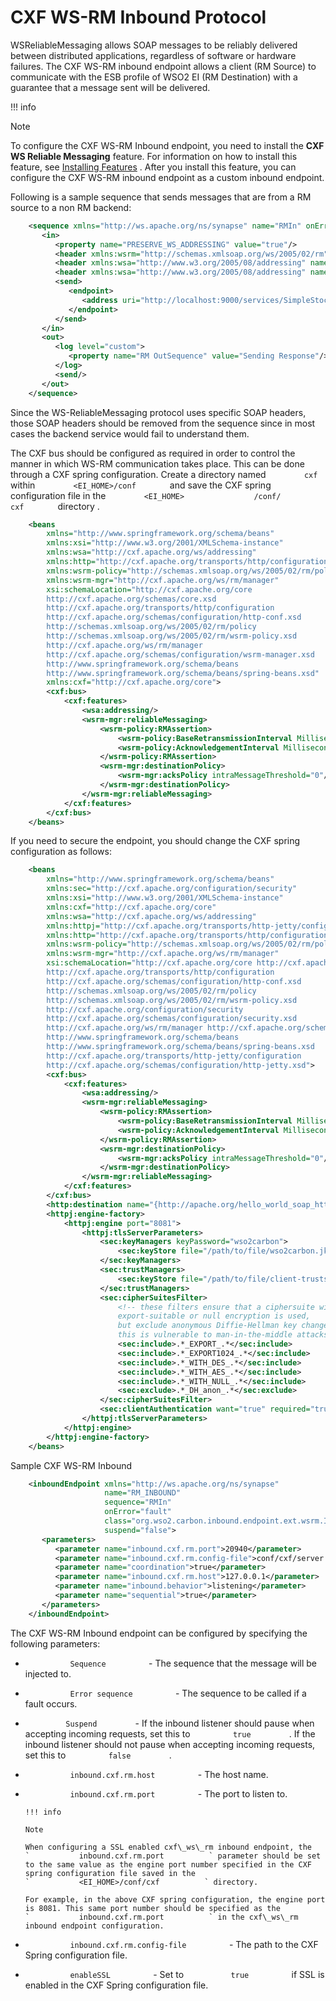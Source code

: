 # CXF WS-RM Inbound Protocol

WS­ReliableMessaging allows SOAP messages to be reliably delivered
between distributed applications, regardless of software or hardware
failures. The CXF WS­-RM inbound endpoint allows a client (RM Source) to
communicate with the ESB profile of WSO2 EI (RM Destination) with a
guarantee that a message sent will be delivered.

!!! info

Note

To configure the CXF WS-RM Inbound endpoint, you need to install the
**CXF WS Reliable Messaging** feature. For information on how to install
this feature, see [Installing
Features](https://docs.wso2.com/display/EI500/Installing+Features) .
After you install this feature, you can configure the CXF WS-RM inbound
endpoint as a custom inbound endpoint.


Following is a sample sequence that sends messages that are from a RM
source to a non RM backend:

``` xml
    <sequence xmlns="http://ws.apache.org/ns/synapse" name="RMIn" onError="fault">
       <in>
          <property name="PRESERVE_WS_ADDRESSING" value="true"/>
          <header xmlns:wsrm="http://schemas.xmlsoap.org/ws/2005/02/rm" name="wsrm:Sequence" action="remove"/>
          <header xmlns:wsa="http://www.w3.org/2005/08/addressing" name="wsa:To" action="remove"/>
          <header xmlns:wsa="http://www.w3.org/2005/08/addressing" name="wsa:FaultTo" action="remove"/>
          <send>
             <endpoint>
                <address uri="http://localhost:9000/services/SimpleStockQuoteService"/>
             </endpoint>
          </send>
       </in>
       <out>
          <log level="custom">
             <property name="RM OutSequence" value="Sending Response"/>
          </log>
          <send/>
       </out>
    </sequence>
```

Since the WS-ReliableMessaging protocol uses specific SOAP headers,
those SOAP headers should be removed from the sequence since in most
cases the backend service would fail to understand them.

The CXF bus should be configured as required in order to control the
manner in which WS-RM communication takes place. This can be done
through a CXF spring configuration. Create a directory named
`         cxf        ` within `         <EI_HOME>/conf        ` and save
the CXF spring configuration file in the `         <EI_HOME>        `
`         /conf/        ` `         cxf        ` directory .

``` xml
    <beans
        xmlns="http://www.springframework.org/schema/beans"
        xmlns:xsi="http://www.w3.org/2001/XMLSchema-instance"
        xmlns:wsa="http://cxf.apache.org/ws/addressing"
        xmlns:http="http://cxf.apache.org/transports/http/configuration"
        xmlns:wsrm-policy="http://schemas.xmlsoap.org/ws/2005/02/rm/policy"
        xmlns:wsrm-mgr="http://cxf.apache.org/ws/rm/manager" 
        xsi:schemaLocation="http://cxf.apache.org/core 
        http://cxf.apache.org/schemas/core.xsd        
        http://cxf.apache.org/transports/http/configuration 
        http://cxf.apache.org/schemas/configuration/http-conf.xsd        
        http://schemas.xmlsoap.org/ws/2005/02/rm/policy 
        http://schemas.xmlsoap.org/ws/2005/02/rm/wsrm-policy.xsd        
        http://cxf.apache.org/ws/rm/manager 
        http://cxf.apache.org/schemas/configuration/wsrm-manager.xsd        
        http://www.springframework.org/schema/beans 
        http://www.springframework.org/schema/beans/spring-beans.xsd"
        xmlns:cxf="http://cxf.apache.org/core">
        <cxf:bus>
            <cxf:features>
                <wsa:addressing/>
                <wsrm-mgr:reliableMessaging>
                    <wsrm-policy:RMAssertion>
                        <wsrm-policy:BaseRetransmissionInterval Milliseconds="4000"/>
                        <wsrm-policy:AcknowledgementInterval Milliseconds="2000"/>
                    </wsrm-policy:RMAssertion>
                    <wsrm-mgr:destinationPolicy>
                        <wsrm-mgr:acksPolicy intraMessageThreshold="0"/>
                    </wsrm-mgr:destinationPolicy>
                </wsrm-mgr:reliableMessaging>
            </cxf:features>
        </cxf:bus>
    </beans>
```

If you need to secure the endpoint, you should change the CXF spring
configuration as follows:

``` xml
    <beans
        xmlns="http://www.springframework.org/schema/beans"
        xmlns:sec="http://cxf.apache.org/configuration/security"
        xmlns:xsi="http://www.w3.org/2001/XMLSchema-instance"
        xmlns:cxf="http://cxf.apache.org/core"
        xmlns:wsa="http://cxf.apache.org/ws/addressing"
        xmlns:httpj="http://cxf.apache.org/transports/http-jetty/configuration"
        xmlns:http="http://cxf.apache.org/transports/http/configuration"
        xmlns:wsrm-policy="http://schemas.xmlsoap.org/ws/2005/02/rm/policy"
        xmlns:wsrm-mgr="http://cxf.apache.org/ws/rm/manager" 
        xsi:schemaLocation="http://cxf.apache.org/core http://cxf.apache.org/schemas/core.xsd        
        http://cxf.apache.org/transports/http/configuration 
        http://cxf.apache.org/schemas/configuration/http-conf.xsd        
        http://schemas.xmlsoap.org/ws/2005/02/rm/policy 
        http://schemas.xmlsoap.org/ws/2005/02/rm/wsrm-policy.xsd 
        http://cxf.apache.org/configuration/security 
        http://cxf.apache.org/schemas/configuration/security.xsd        
        http://cxf.apache.org/ws/rm/manager http://cxf.apache.org/schemas/configuration/wsrm-manager.xsd        
        http://www.springframework.org/schema/beans 
        http://www.springframework.org/schema/beans/spring-beans.xsd 
        http://cxf.apache.org/transports/http-jetty/configuration             
        http://cxf.apache.org/schemas/configuration/http-jetty.xsd">
        <cxf:bus>
            <cxf:features>
                <wsa:addressing/>
                <wsrm-mgr:reliableMessaging>
                    <wsrm-policy:RMAssertion>
                        <wsrm-policy:BaseRetransmissionInterval Milliseconds="4000"/>
                        <wsrm-policy:AcknowledgementInterval Milliseconds="2000"/>
                    </wsrm-policy:RMAssertion>
                    <wsrm-mgr:destinationPolicy>
                        <wsrm-mgr:acksPolicy intraMessageThreshold="0"/>
                    </wsrm-mgr:destinationPolicy>
                </wsrm-mgr:reliableMessaging>
            </cxf:features>
        </cxf:bus>
        <http:destination name="{http://apache.org/hello_world_soap_http}GreeterPort.http-destination"></http:destination>
        <httpj:engine-factory>
            <httpj:engine port="8081">
                <httpj:tlsServerParameters>
                    <sec:keyManagers keyPassword="wso2carbon">
                        <sec:keyStore file="/path/to/file/wso2carbon.jks" password="wso2carbon" type="JKS"/>
                    </sec:keyManagers>
                    <sec:trustManagers>
                        <sec:keyStore file="/path/to/file/client-truststore.jks" password="wso2carbon" type="JKS"/>
                    </sec:trustManagers>
                    <sec:cipherSuitesFilter>
                        <!-- these filters ensure that a ciphersuite with
                        export-suitable or null encryption is used,
                        but exclude anonymous Diffie-Hellman key change as
                        this is vulnerable to man-in-the-middle attacks -->
                        <sec:include>.*_EXPORT_.*</sec:include>
                        <sec:include>.*_EXPORT1024_.*</sec:include>
                        <sec:include>.*_WITH_DES_.*</sec:include>
                        <sec:include>.*_WITH_AES_.*</sec:include>
                        <sec:include>.*_WITH_NULL_.*</sec:include>
                        <sec:exclude>.*_DH_anon_.*</sec:exclude>
                    </sec:cipherSuitesFilter>
                    <sec:clientAuthentication want="true" required="true"/>
                </httpj:tlsServerParameters>
            </httpj:engine>
        </httpj:engine-factory>
    </beans>
```

Sample CXF WS-RM Inbound

``` xml
    <inboundEndpoint xmlns="http://ws.apache.org/ns/synapse"
                     name="RM_INBOUND"
                     sequence="RMIn"
                     onError="fault"
                     class="org.wso2.carbon.inbound.endpoint.ext.wsrm.InboundRMHttpListener"
                     suspend="false">
       <parameters>
          <parameter name="inbound.cxf.rm.port">20940</parameter>
          <parameter name="inbound.cxf.rm.config-file">conf/cxf/server.xml</parameter>
          <parameter name="coordination">true</parameter>
          <parameter name="inbound.cxf.rm.host">127.0.0.1</parameter>
          <parameter name="inbound.behavior">listening</parameter>
          <parameter name="sequential">true</parameter>
       </parameters>
    </inboundEndpoint>
```

  

The CXF WS-RM Inbound endpoint can be configured by specifying the
following parameters:

-   `           Sequence          ` - The sequence that the message will
    be injected to.

-   `           Error sequence          ` - The sequence to be called if
    a fault occurs.

-   `          Suspend         ` - If the inbound listener should pause
    when accepting incoming requests, set this to
    `          true         ` . If the inbound listener should not pause
    when accepting incoming requests, set this to
    `          false         ` .
-   `           inbound.cxf.rm.host          ` - The host name.

-   `           inbound.cxf.rm.port          ` - The port to listen to.

        !!! info
    
        Note
    
        When configuring a SSL enabled cxf\_ws\_rm inbound endpoint, the
        `           inbound.cxf.rm.port          ` parameter should be set
        to the same value as the engine port number specified in the CXF
        spring configuration file saved in the
        `           <EI_HOME>/conf/cxf          ` directory.
    
        For example, in the above CXF spring configuration, the engine port
        is 8081. This same port number should be specified as the
        `           inbound.cxf.rm.port          ` in the cxf\_ws\_rm
        inbound endpoint configuration.
    

-   `           inbound.cxf.rm.config-file          ` - The path to the
    CXF Spring configuration file.

-   `           enableSSL          ` - Set to
    `           true          ` if SSL is enabled in the CXF Spring
    configuration file.
